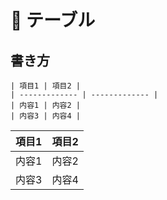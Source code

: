 # 📌 テーブル

## 書き方

```
| 項目1 | 項目2 |
| ------------- | ------------- |
| 内容1 | 内容2 |
| 内容3 | 内容4 |
```

| 項目1 | 項目2 |
| ------------- | ------------- |
| 内容1 | 内容2 |
| 内容3 | 内容4 |

